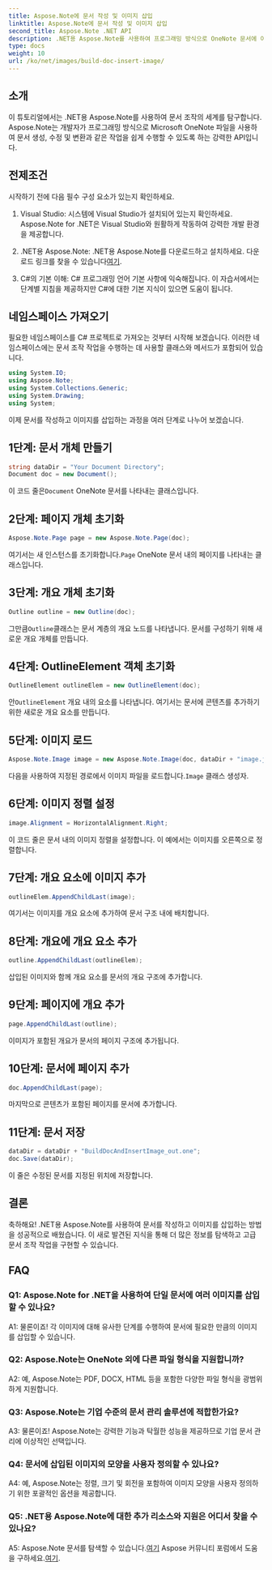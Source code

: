 ```yaml
---
title: Aspose.Note에 문서 작성 및 이미지 삽입
linktitle: Aspose.Note에 문서 작성 및 이미지 삽입
second_title: Aspose.Note .NET API
description: .NET용 Aspose.Note를 사용하여 프로그래밍 방식으로 OneNote 문서에 이미지를 삽입하는 방법을 알아보세요. 원활한 문서 조작을 위한 쉬운 단계입니다.
type: docs
weight: 10
url: /ko/net/images/build-doc-insert-image/
---
```

## 소개

이 튜토리얼에서는 .NET용 Aspose.Note를 사용하여 문서 조작의 세계를 탐구합니다. Aspose.Note는 개발자가 프로그래밍 방식으로 Microsoft OneNote 파일을 사용하여 문서 생성, 수정 및 변환과 같은 작업을 쉽게 수행할 수 있도록 하는 강력한 API입니다. 

## 전제조건

시작하기 전에 다음 필수 구성 요소가 있는지 확인하세요.

1. Visual Studio: 시스템에 Visual Studio가 설치되어 있는지 확인하세요. Aspose.Note for .NET은 Visual Studio와 원활하게 작동하여 강력한 개발 환경을 제공합니다.

2.  .NET용 Aspose.Note: .NET용 Aspose.Note를 다운로드하고 설치하세요. 다운로드 링크를 찾을 수 있습니다[여기](https://releases.aspose.com/note/net/).

3. C#의 기본 이해: C# 프로그래밍 언어 기본 사항에 익숙해집니다. 이 자습서에서는 단계별 지침을 제공하지만 C#에 대한 기본 지식이 있으면 도움이 됩니다.

## 네임스페이스 가져오기

필요한 네임스페이스를 C# 프로젝트로 가져오는 것부터 시작해 보겠습니다. 이러한 네임스페이스에는 문서 조작 작업을 수행하는 데 사용할 클래스와 메서드가 포함되어 있습니다.

```csharp
using System.IO;
using Aspose.Note;
using System.Collections.Generic;
using System.Drawing;
using System;
```

이제 문서를 작성하고 이미지를 삽입하는 과정을 여러 단계로 나누어 보겠습니다.

## 1단계: 문서 개체 만들기

```csharp
string dataDir = "Your Document Directory";
Document doc = new Document();
```

 이 코드 줄은`Document` OneNote 문서를 나타내는 클래스입니다.

## 2단계: 페이지 개체 초기화

```csharp
Aspose.Note.Page page = new Aspose.Note.Page(doc);
```

 여기서는 새 인스턴스를 초기화합니다.`Page` OneNote 문서 내의 페이지를 나타내는 클래스입니다.

## 3단계: 개요 개체 초기화

```csharp
Outline outline = new Outline(doc);
```

 그만큼`Outline`클래스는 문서 계층의 개요 노드를 나타냅니다. 문서를 구성하기 위해 새로운 개요 개체를 만듭니다.

## 4단계: OutlineElement 객체 초기화

```csharp
OutlineElement outlineElem = new OutlineElement(doc);
```

 안`OutlineElement` 개요 내의 요소를 나타냅니다. 여기서는 문서에 콘텐츠를 추가하기 위한 새로운 개요 요소를 만듭니다.

## 5단계: 이미지 로드

```csharp
Aspose.Note.Image image = new Aspose.Note.Image(doc, dataDir + "image.jpg");
```

 다음을 사용하여 지정된 경로에서 이미지 파일을 로드합니다.`Image` 클래스 생성자.

## 6단계: 이미지 정렬 설정

```csharp
image.Alignment = HorizontalAlignment.Right;
```

이 코드 줄은 문서 내의 이미지 정렬을 설정합니다. 이 예에서는 이미지를 오른쪽으로 정렬합니다.

## 7단계: 개요 요소에 이미지 추가

```csharp
outlineElem.AppendChildLast(image);
```

여기서는 이미지를 개요 요소에 추가하여 문서 구조 내에 배치합니다.

## 8단계: 개요에 개요 요소 추가

```csharp
outline.AppendChildLast(outlineElem);
```

삽입된 이미지와 함께 개요 요소를 문서의 개요 구조에 추가합니다.

## 9단계: 페이지에 개요 추가

```csharp
page.AppendChildLast(outline);
```

이미지가 포함된 개요가 문서의 페이지 구조에 추가됩니다.

## 10단계: 문서에 페이지 추가

```csharp
doc.AppendChildLast(page);
```

마지막으로 콘텐츠가 포함된 페이지를 문서에 추가합니다.

## 11단계: 문서 저장

```csharp
dataDir = dataDir + "BuildDocAndInsertImage_out.one";
doc.Save(dataDir);
```

이 줄은 수정된 문서를 지정된 위치에 저장합니다.

## 결론

축하해요! .NET용 Aspose.Note를 사용하여 문서를 작성하고 이미지를 삽입하는 방법을 성공적으로 배웠습니다. 이 새로 발견된 지식을 통해 더 많은 정보를 탐색하고 고급 문서 조작 작업을 구현할 수 있습니다.

## FAQ

### Q1: Aspose.Note for .NET을 사용하여 단일 문서에 여러 이미지를 삽입할 수 있나요?

A1: 물론이죠! 각 이미지에 대해 유사한 단계를 수행하여 문서에 필요한 만큼의 이미지를 삽입할 수 있습니다.

### Q2: Aspose.Note는 OneNote 외에 다른 파일 형식을 지원합니까?

A2: 예, Aspose.Note는 PDF, DOCX, HTML 등을 포함한 다양한 파일 형식을 광범위하게 지원합니다.

### Q3: Aspose.Note는 기업 수준의 문서 관리 솔루션에 적합한가요?

A3: 물론이죠! Aspose.Note는 강력한 기능과 탁월한 성능을 제공하므로 기업 문서 관리에 이상적인 선택입니다.

### Q4: 문서에 삽입된 이미지의 모양을 사용자 정의할 수 있나요?

A4: 예, Aspose.Note는 정렬, 크기 및 회전을 포함하여 이미지 모양을 사용자 정의하기 위한 포괄적인 옵션을 제공합니다.

### Q5: .NET용 Aspose.Note에 대한 추가 리소스와 지원은 어디서 찾을 수 있나요?

 A5: Aspose.Note 문서를 탐색할 수 있습니다.[여기](https://reference.aspose.com/note/net/) Aspose 커뮤니티 포럼에서 도움을 구하세요.[여기](https://forum.aspose.com/c/note/28).